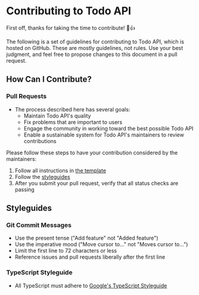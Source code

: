 # Contributing to Todo API

First off, thanks for taking the time to contribute! 🎉👍

The following is a set of guidelines for contributing to Todo API, which is hosted on GitHub. These are mostly guidelines, not rules. Use your best judgment, and feel free to propose changes to this document in a pull request.

## How Can I Contribute?

### Pull Requests

- The process described here has several goals:
  - Maintain Todo API's quality
  - Fix problems that are important to users
  - Engage the community in working toward the best possible Todo API
  - Enable a sustainable system for Todo API's maintainers to review contributions

Please follow these steps to have your contribution considered by the maintainers:

1. Follow all instructions in [the template](github/PULL_REQUEST_TEMPLATE.md)
2. Follow the [styleguides](#styleguides)
3. After you submit your pull request, verify that all status checks are passing

## Styleguides

### Git Commit Messages

- Use the present tense ("Add feature" not "Added feature")
- Use the imperative mood ("Move cursor to..." not "Moves cursor to...")
- Limit the first line to 72 characters or less
- Reference issues and pull requests liberally after the first line

### TypeScript Styleguide

- All TypeScript must adhere to [Google's TypeScript Styleguide](https://google.github.io/styleguide/tsguide.html)
